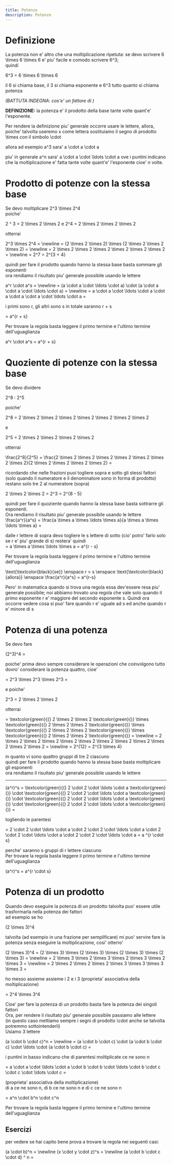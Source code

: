 ```yaml
---
title: Potenze
description: Potenze
---
```


# Definizione 
La potenza non e' altro che una moltiplicazione ripetuta: se devo scrivere
<katex class="red--text">6 \times 6 \times 6</katex>
e' piu' facile e comodo scrivere
<katex class="red--text">6^3</katex>;  
quindi

<katex class="red--text" display-mode>6^3 = 6 \times 6 \times 6</katex>

il <span class="red--text">6</span> si chiama base,
il <span class="red--text">3</span> si chiama esponente e
<katex class="red--text">6^3</katex> tutto quanto si chiama potenza

*(BATTUTA INDEGNA: cos'e' un fattore di*
<risposta-potenza></risposta-potenza>
*)*

<p class="indigo--text">
  <strong>DEFINIZIONE:</strong> la potenza e' il prodotto della base tante volte quant'e' l'esponente.
</p>

Per rendere la definizione piu' generale occorre usare le lettere, allora, poiche' talvolta useremo <katex>x</katex> come lettera sostituiamo il segno di prodotto <katex class="red--text">\times</katex> con il simbolo <katex class="red--text"> \cdot</katex>

allora ad esempio <katex class="red--text">a^3</katex> sara' <katex class="red--text">a \cdot a \cdot a</katex>

piu' in generale <katex class="red--text">a^n</katex> sara' <katex class="red--text">a \cdot a \cdot \ldots \cdot a</katex> ove i puntini indicano che la moltiplicazione e' fatta tante volte quant'e' l'esponente cioe' <span class="red--text">n</span> volte.

# Prodotto di potenze con la stessa base

Se devo moltiplicare <katex class="red--text">2^3 \times 2^4</katex>  
poiche'

<katex class="red--text text-left" display-mode>
  2 ^ 3 = 2 \times 2 \times 2
</katex>
e

<katex class="red--text text-left" display-mode>
  2^4 = 2 \times 2 \times 2 \times 2
</katex>

otterrai

<katex class="red--text text-left" display-mode>
  2^3 \times 2^4 = \newline
  = (2 \times 2 \times 2) \times (2 \times 2 \times 2 \times 2) = \newline
  = 2 \times 2 \times 2 \times 2 \times 2 \times 2 \times 2 = \newline
  = 2^7 = 2^{3 + 4}
</katex>

quindi per fare il prodotto quando hanno la stessa base basta sommare gli esponenti  
ora rendiamo il risultato piu' generale possibile usando le lettere

<katex class="red--text text-left" display-mode>
  a^r \cdot a^s = \newline
  = (a \cdot a \cdot \ldots \cdot a) \cdot (a \cdot a \cdot a \cdot \ldots \cdot a) = \newline
  = a \cdot a \cdot \ldots \cdot a \cdot a \cdot a \cdot a \cdot \ldots \cdot a =
</katex>

i primi sono <katex>r</katex>, gli altri sono s in totale saranno <katex>r + s</katex>

<katex class="red--text text-left" display-mode>
  = a^{r + s}
</katex>

Per trovare la regola basta leggere il primo termine e l'ultimo termine dell'uguaglianza

<katex class="red--text text-left" display-mode>
  a^r \cdot a^s = a^{r + s}
</katex>


<lys-regola src="regole/potenza/prodotto-stessa-base"></lys-regola>


# Quoziente di potenze con la stessa base

Se devo dividere

<katex class="red--text text-left" display-mode>
  2^8 : 2^5
</katex>

poiche'

<katex class="red--text text-left" display-mode>
  2^8 = 2 \times 2 \times 2 \times 2 \times 2 \times 2 \times 2 \times 2
</katex>

e

<katex class="red--text text-left" display-mode>
 2^5 = 2 \times 2 \times 2 \times 2 \times 2
</katex>

otterrai

<katex class="red--text text-left" display-mode>
  \frac{2^8}{2^5} =
  \frac{2 \times 2 \times 2 \times 2 \times 2 \times 2 \times 2 \times 2}{2 \times 2 \times 2 \times 2 \times 2} =
</katex>

ricordando che nelle frazioni puoi togliere sopra e sotto gli stessi fattori <span class="indigo--text">(solo quando il numeratore e il denominatore sono in forma di prodotto)</span> restano solo tre 2 al numeratore (sopra)

<katex class="red--text text-left" display-mode>
  2 \times 2 \times 2 = 2^3 = 2^{8 - 5}
</katex>

quindi per fare il quoziente quando hanno la stessa base basta sottrarre gli esponenti.  
Ora rendiamo il risultato piu' generale possibile usando le lettere  
<katex class="red--text text-left" display-mode>
  \frac{a^r}{a^s} = \frac{a \times a \times \ldots \times a}{a \times a \times \ldots \times a} =
</katex>

dalle r lettere di sopra devo togliere le s lettere di sotto <span class="indigo--text">(cio' potro' farlo solo se r e' piu' grande di s)</span> restera' quindi  
<katex class="red--text text-left" display-mode>
  = a \times a \times \ldots \times a = a^{r - s}
</katex>

Per trovare la regola basta leggere il primo termine e l'ultimo termine dell'uguaglianza

<katex class="red--text text-left" display-mode>
  \text{\textcolor{black}{se}} \enspace
  r > s \enspace
  \text{\textcolor{black}{allora}} \enspace
  \frac{a^r}{a^s} = a^{r-s}
</katex>


<lys-regola src="regole/potenza/quoziente-stessa-base"></lys-regola>


Pero' in matematica quando si trova una regola essa dev'essere resa piu' generale possibile; noi abbiamo trovato una regola che vale solo quando il primo esponente r e' maggiore del secondo esponente s. Quindi ora occorre vedere cosa si puo' fare quando r e' uguale ad s ed anche quando r e' minore di s

# Potenza di una potenza

Se devo fare

<katex class="red--text text-left" display-mode>(2^3)^4 =</katex>

poiche' prima devo sempre considerare le operazioni che coinvolgono tutto dovro' considerare la potenza quattro, cioe'

<katex class="red--text text-left" display-mode>
  = 2^3 \times 2^3 \times 2^3 =
</katex>

e poiche'

<katex class="red--text text-left" display-mode>
  2^3 = 2 \times 2 \times 2
</katex>

otterrai

<katex class="red--text text-left" display-mode>
  = \textcolor{green}{(} 2 \times 2 \times 2 \textcolor{green}{)}
  \times \textcolor{green}{(} 2 \times 2 \times 2 \textcolor{green}{)}
  \times \textcolor{green}{(} 2 \times 2 \times 2 \textcolor{green}{)}
  \times \textcolor{green}{(} 2 \times 2 \times 2 \textcolor{green}{)} = \newline
  = 2 \times 2 \times 2 \times 2 \times 2 \times 2 \times 2 \times 2 \times 2 \times 2 \times 2 \times 2 = \newline
  = 2^{12} = 2^{3 \times 4}
</katex>

in quanto vi sono quattro gruppi di tre 2 ciascuno  
quindi per fare il prodotto quando hanno la stessa base basta
moltiplicare gli esponenti  
ora rendiamo il risultato piu' generale possibile usando le lettere

---

<katex class="red--text text-left" display-mode>
  (a^r)^s = \textcolor{green}{(} 2 \cdot 2 \cdot \ldots \cdot a \textcolor{green}{)} \cdot
  \textcolor{green}{(} 2 \cdot 2 \cdot \ldots \cdot a \textcolor{green}{)} \cdot
  \textcolor{green}{(} 2 \cdot 2 \cdot \ldots \cdot a \textcolor{green}{)} \cdot
  \textcolor{green}{(} 2 \cdot 2 \cdot \ldots \cdot a \textcolor{green}{)} = 
</katex>

togliendo le parentesi

<katex class="red--text text-left" display-mode>
  = 2 \cdot 2 \cdot \ldots \cdot a \cdot 2 \cdot 2 \cdot \ldots \cdot a \cdot 2 \cdot 2 \cdot \ldots \cdot a \cdot 2 \cdot 2 \cdot \ldots \cdot a = a ^{r \cdot s}
</katex>

perche' saranno s gruppi di r lettere ciascuno  
Per trovare la regola basta leggere il primo termine e l'ultimo termine dell'uguaglianza

<katex class="red--text text-left" display-mode>
 (a^r)^s = a^{r \cdot s}
</katex>

<lys-regola src="regole/potenza/potenza-di-potenza"></lys-regola>

# Potenza di un prodotto

Quando devo eseguire la potenza di un prodotto talvolta puo' essere utile trasformarla nella potenza dei fattori  
ad esempio se ho

<katex class="red--text text-left" display-mode>(2 \times 3)^4</katex>

talvolta (ad esempio in una frazione per semplificare) mi puo' servire fare la potenza senza eseguire la moltiplicazione, cosi' otterro'

<katex class="red--text text-left" display-mode>
  (2 \times 3)^4 = (2 \times 3) \times (2 \times 3) \times (2 \times 3) \times (2 \times 3) = \newline
  = 2 \times 3 \times 2 \times 3 \times 2 \times 3 \times 2 \times 3 = \newline
  = 2 \times 2 \times 2 \times 2 \times 3 \times 3 \times 3 \times 3 =
</katex>

ho messo assieme assieme i 2 e i 3 <span class="indigo--text">(proprieta' associativa della moltiplicazione)</span>

<katex class="red--text text-left" display-mode>= 2^4 \times 3^4</katex>

Cioe' per fare la potenza di un prodotto basta fare la potenza dei singoli fattori  
Ora, per rendere il risultato piu' generale possibile passiamo alle lettere  
<span class="indigo--text">(in questo caso mettiamo sempre i segni di prodotto <katex class="red--text">\cdot</katex> anche se talvolta potremmo sottointenderli)</span>  
Usiamo 3 lettere

<katex class="red--text text-left" display-mode>
  (a \cdot b \cdot c)^n = \newline
  = (a \cdot b \cdot c) \cdot (a \cdot b \cdot c) \cdot \ldots \cdot (a \cdot b \cdot c) =
</katex>

i puntini in basso indicano che di parentesi moltiplicate ce ne sono n

<katex class="red--text text-left" display-mode>
  = a \cdot a \cdot \ldots \cdot a \cdot b \cdot b \cdot \ldots \cdot b \cdot c \cdot c \cdot \ldots \cdot c =
</katex>

<span class="indigo--text">(proprieta' associativa della moltiplicazione)</span>  
di a ce ne sono n, di b ce ne sono n e di c ce ne sono n

<katex class="red--text text-left" display-mode>= a^n \cdot b^n \cdot c^n</katex>

Per trovare la regola basta leggere il primo termine e l'ultimo termine dell'uguaglianza

<lys-regola src="regole/potenza/potenza-di-prodotto"></lys-regola>

## Esercizi

per vedere se hai capito bene prova a trovare la regola nei seguenti casi:

<katex class="red--text text-left" display-mode>
  (a \cdot b)^n = \newline
  (x \cdot y \cdot z)^s = \newline
  (a \cdot b \cdot c \cdot d) ^ n =
</katex>
